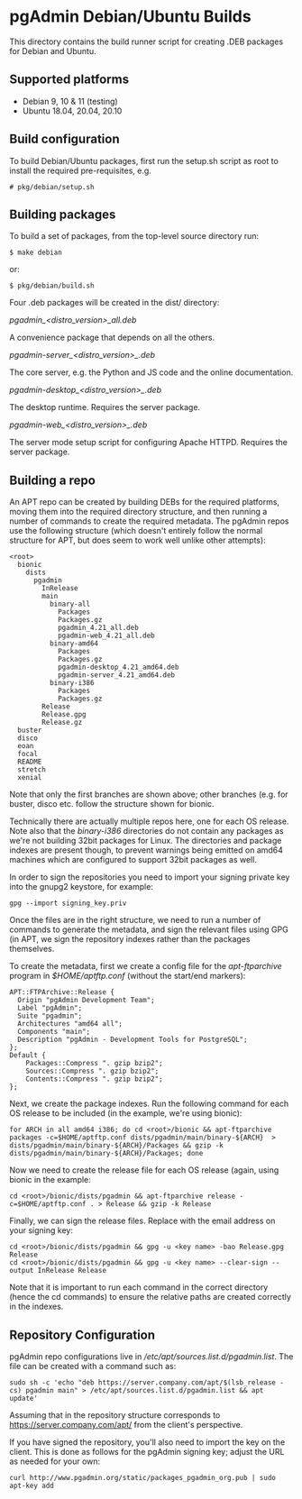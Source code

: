 # pgAdmin Debian/Ubuntu Builds

This directory contains the build runner script for creating .DEB packages for
Debian and Ubuntu. 

## Supported platforms

* Debian 9, 10 & 11 (testing)
* Ubuntu 18.04, 20.04, 20.10

## Build configuration

To build Debian/Ubuntu packages, first run the setup.sh script as root to
install the required pre-requisites, e.g.

    # pkg/debian/setup.sh

## Building packages

To build a set of packages, from the top-level source directory run:

    $ make debian

or:

    $ pkg/debian/build.sh

Four .deb packages will be created in the dist/ directory:

*pgadmin_<version>_<distro>_<distro_version>_all.deb*

A convenience package that depends on all the others.

*pgadmin-server_<version>_<distro>_<distro_version>_<arch>.deb*

The core server, e.g. the Python and JS code and the online documentation.

*pgadmin-desktop_<version>_<distro>_<distro_version>_<arch>.deb*

The desktop runtime. Requires the server package.

*pgadmin-web_<version>_<distro>_<distro_version>_<arch>.deb*

The server mode setup script for configuring Apache HTTPD. Requires the server 
package.

## Building a repo

An APT repo can be created by building DEBs for the required platforms, moving
them into the required directory structure, and then running a number of
commands to create the required metadata. The pgAdmin repos use the following
structure (which doesn't entirely follow the normal structure for APT, but
does seem to work well unlike other attempts):

    <root>
      bionic
        dists
          pgadmin
            InRelease
            main
              binary-all
                Packages
                Packages.gz
                pgadmin_4.21_all.deb
                pgadmin-web_4.21_all.deb
              binary-amd64
                Packages
                Packages.gz
                pgadmin-desktop_4.21_amd64.deb
                pgadmin-server_4.21_amd64.deb
              binary-i386
                Packages
                Packages.gz
            Release
            Release.gpg
            Release.gz
      buster
      disco
      eoan
      focal
      README
      stretch
      xenial

Note that only the first branches are shown above; other branches (e.g. for
buster, disco etc. follow the structure shown for bionic.

Technically there are actually multiple repos here, one for each OS release.
Note also that the *binary-i386* directories do not contain any packages as we're
not building 32bit packages for Linux. The directories and package indexes are
present though, to prevent warnings being emitted on amd64 machines which are
configured to support 32bit packages as well.

In order to sign the repositories you need to import your signing private key
into the gnupg2 keystore, for example:

    gpg --import signing_key.priv

Once the files are in the right structure, we need to run a number of commands
to generate the metadata, and sign the relevant files using GPG (in APT, we
sign the repository indexes rather than the packages themselves.

To create the metadata, first we create a config file for the *apt-ftparchive*
program in *$HOME/aptftp.conf* (without the start/end markers):

    APT::FTPArchive::Release {
      Origin "pgAdmin Development Team";
      Label "pgAdmin";
      Suite "pgadmin";
      Architectures "amd64 all";
      Components "main";
      Description "pgAdmin - Development Tools for PostgreSQL";
    };
    Default {
        Packages::Compress ". gzip bzip2";
        Sources::Compress ". gzip bzip2";
        Contents::Compress ". gzip bzip2";
    };

Next, we create the package indexes. Run the following command for each OS
release to be included (in the example, we're using bionic):

    for ARCH in all amd64 i386; do cd <root>/bionic && apt-ftparchive packages -c=$HOME/aptftp.conf dists/pgadmin/main/binary-${ARCH}  > dists/pgadmin/main/binary-${ARCH}/Packages && gzip -k dists/pgadmin/main/binary-${ARCH}/Packages; done

Now we need to create the release file for each OS release (again, using bionic
in the example:

    cd <root>/bionic/dists/pgadmin && apt-ftparchive release -c=$HOME/aptftp.conf . > Release && gzip -k Release

Finally, we can sign the release files. Replace <key name> with the email
address on your signing key:

    cd <root>/bionic/dists/pgadmin && gpg -u <key name> -bao Release.gpg Release
    cd <root>/bionic/dists/pgadmin && gpg -u <key name> --clear-sign --output InRelease Release

Note that it is important to run each command in the correct directory (hence
the cd commands) to ensure the relative paths are created correctly in the
indexes.

## Repository Configuration

pgAdmin repo configurations live in */etc/apt/sources.list.d/pgadmin.list*. The
file can be created with a command such as:

    sudo sh -c 'echo "deb https://server.company.com/apt/$(lsb_release -cs) pgadmin main" > /etc/apt/sources.list.d/pgadmin.list && apt update'

Assuming that <root> in the repository structure corresponds to
https://server.company.com/apt/ from the client's perspective.

If you have signed the repository, you'll also need to import the key on the
client. This is done as follows for the pgAdmin signing key; adjust the URL as
needed for your own:

    curl http://www.pgadmin.org/static/packages_pgadmin_org.pub | sudo apt-key add
